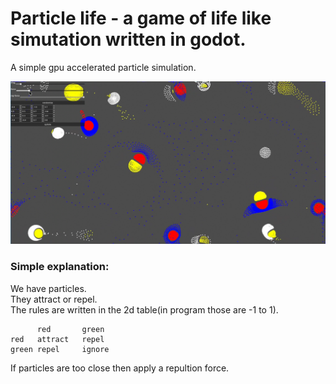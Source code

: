 # Particle life - a game of life like simutation written in godot.
A simple gpu accelerated particle simulation.

![Image](./Screenshot_20251023_121749.png)


### Simple explanation:
We have particles.  
They attract or repel.  
The rules are written in the 2d table(in program those are -1 to 1).  

```
	  red   	green  
red	  attract	repel  
green repel		ignore
```

If particles are too close then apply a repultion force.


